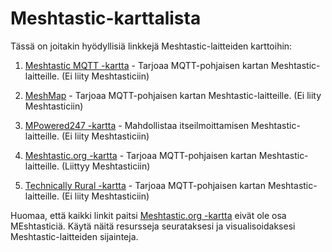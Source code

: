 # Meshtastic-karttalista <!-- {docsify-ignore-all} -->

Tässä on joitakin hyödyllisiä linkkejä Meshtastic-laitteiden karttoihin:

1. [Meshtastic MQTT -kartta](https://meshtastic.liamcottle.net/) - Tarjoaa MQTT-pohjaisen kartan Meshtastic-laitteille. (Ei liity Meshtasticiin)

2. [MeshMap](https://meshmap.net/) - Tarjoaa MQTT-pohjaisen kartan Meshtastic-laitteille. (Ei liity Meshtasticiin)

3. [MPowered247 -kartta](https://map.mpowered247.com/) - Mahdollistaa itseilmoittamisen Meshtastic-laitteille. (Ei liity Meshtasticiin)

4. [Meshtastic.org -kartta](https://map.meshtastic.org/) - Tarjoaa MQTT-pohjaisen kartan Meshtastic-laitteille. (Liittyy Meshtasticiin)

5. [Technically Rural -kartta](https://map.technicallyrural.com/) - Tarjoaa MQTT-pohjaisen kartan Meshtastic-laitteille. (Ei liity Meshtasticiin)

Huomaa, että kaikki linkit paitsi [Meshtastic.org -kartta](https://map.meshtastic.org/) eivät ole osa MEshtasticiä. Käytä näitä resursseja seurataksesi ja visualisoidaksesi Meshtastic-laitteiden sijainteja.

